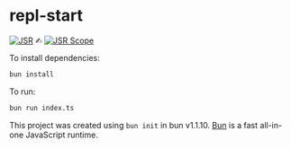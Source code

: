 # repl-start

[![JSR](https://jsr.io/badges/@no-turno/repl-start)](https://jsr.io/@no-turno/repl-start) ✍︎ [![JSR Scope](https://jsr.io/badges/@no-turno)](https://jsr.io/@no-turno)


To install dependencies:

```bash
bun install
```

To run:

```bash
bun run index.ts
```

This project was created using `bun init` in bun v1.1.10. [Bun](https://bun.sh) is a fast all-in-one JavaScript runtime.
